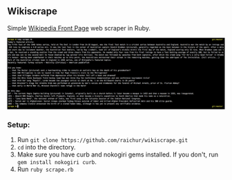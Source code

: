 ## Wikiscrape

Simple [Wikipedia Front Page](http://en.wikipedia.org/wiki/Main_Page) web scraper in Ruby.

<img src="scrape.png">

### Setup:

1. Run `git clone https://github.com/raichur/wikiscrape.git`
2. `cd` into the directory.
3. Make sure you have curb and nokogiri gems installed. If you don't, run `gem install nokogiri curb`.
4. Run `ruby scrape.rb`

